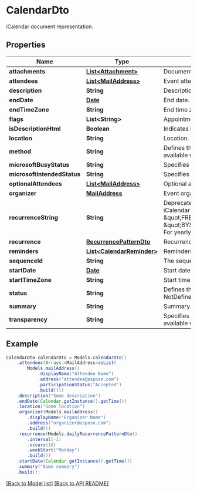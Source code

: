 # CalendarDto

iCalendar document representation.             

## Properties
Name | Type | Description | Notes
------------ | ------------- | ------------- | -------------
**attachments** | [**List&lt;Attachment&gt;**](Attachment.md) | Document attachments. |  [optional]
**attendees** | [**List&lt;MailAddress&gt;**](MailAddress.md) | Event attendees. | 
**description** | **String** | Description. |  [optional]
**endDate** | [**Date**](Date.md) | End date. | 
**endTimeZone** | **String** | End time zone. |  [optional]
**flags** | **List&lt;String&gt;** | Appointment flags. Items: Enumerates iCalendar flags. Enum, available values: None, AllDayEvent |  [optional]
**isDescriptionHtml** | **Boolean** | Indicates if description is in HTML format. | 
**location** | **String** | Location. | 
**method** | **String** | Defines the iCalendar object method type associated with the calendar document. Enum, available values: None, Publish, Request, Reply, Add, Cancel, Refresh, Counter, DeclineCounter | 
**microsoftBusyStatus** | **String** | Specifies the BUSY status. Enum, available values: NotDefined, Free, Tentative, Busy, Oof | 
**microsoftIntendedStatus** | **String** | Specifies the INTENDED status. Enum, available values: NotDefined, Free, Tentative, Busy, Oof | 
**optionalAttendees** | [**List&lt;MailAddress&gt;**](MailAddress.md) | Optional attendees.              |  [optional]
**organizer** | [**MailAddress**](MailAddress.md) | Event organizer.              | 
**recurrenceString** | **String** | Deprecated, use &#39;Recurrence&#39; property. String representation of recurrence pattern (See iCalendar RFC, \&quot;Recurrence rule\&quot; section). For example:               For daily recurrence:         \&quot;FREQ&#x3D;DAILY;COUNT&#x3D;10;WKST&#x3D;MO\&quot;                   For monthly recurrence:         \&quot;BYSETPOS&#x3D;1;BYDAY&#x3D;MO,TU,WE,TH,FR;FREQ&#x3D;MONTHLY;INTERVAL&#x3D;10;WKST&#x3D;MO\&quot;                   For yearly recurrence:         \&quot;BYMONTHDAY&#x3D;30;BYMONTH&#x3D;1;FREQ&#x3D;YEARLY;WKST&#x3D;MO\&quot;                    |  [optional]
**recurrence** | [**RecurrencePatternDto**](RecurrencePatternDto.md) | Recurrence pattern              |  [optional]
**reminders** | [**List&lt;CalendarReminder&gt;**](CalendarReminder.md) | Reminders. |  [optional]
**sequenceId** | **String** | The sequence id. Read only. |  [optional]
**startDate** | [**Date**](Date.md) | Start date. | 
**startTimeZone** | **String** | Start time zone. |  [optional]
**status** | **String** | Defines the overall status or confirmation for the calendar document. Enum, available values: NotDefined, Cancelled, Tentative, Confirmed | 
**summary** | **String** | Summary. |  [optional]
**transparency** | **String** | Specifies whether or not this appointment is intended to be visible in availability searches. Enum, available values: NotDefined, Transparent, Opaque | 



## Example
```java
CalendarDto calendarDto = Models.calendarDto()
    .attendees(Arrays.<MailAddress>asList(
        Models.mailAddress()
            .displayName("Attendee Name")
            .address("attendee@aspose.com")
            .participationStatus("Accepted")
            .build()))
    .description("Some description")
    .endDate(Calendar.getInstance().getTime())
    .location("Some location")
    .organizer(Models.mailAddress()
        .displayName("Organizer Name")
        .address("organizer@aspose.com")
        .build())
    .recurrence(Models.dailyRecurrencePatternDto()
        .interval(-1)
        .occurs(10)
        .weekStart("Monday")
        .build())
    .startDate(Calendar.getInstance().getTime())
    .summary("Some summary")
    .build();
```


[[Back to Model list]](Models.md) [[Back to API README]](README.md)
